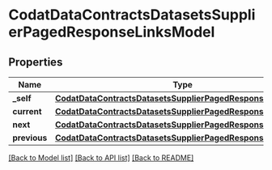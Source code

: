 # CodatDataContractsDatasetsSupplierPagedResponseLinksModel


## Properties
Name | Type | Description | Notes
------------ | ------------- | ------------- | -------------
**_self** | [**CodatDataContractsDatasetsSupplierPagedResponseHrefModel**](CodatDataContractsDatasetsSupplierPagedResponseHrefModel.md) |  | [optional] 
**current** | [**CodatDataContractsDatasetsSupplierPagedResponseHrefModel**](CodatDataContractsDatasetsSupplierPagedResponseHrefModel.md) |  | [optional] 
**next** | [**CodatDataContractsDatasetsSupplierPagedResponseHrefModel**](CodatDataContractsDatasetsSupplierPagedResponseHrefModel.md) |  | [optional] 
**previous** | [**CodatDataContractsDatasetsSupplierPagedResponseHrefModel**](CodatDataContractsDatasetsSupplierPagedResponseHrefModel.md) |  | [optional] 

[[Back to Model list]](../README.md#documentation-for-models) [[Back to API list]](../README.md#documentation-for-api-endpoints) [[Back to README]](../README.md)


